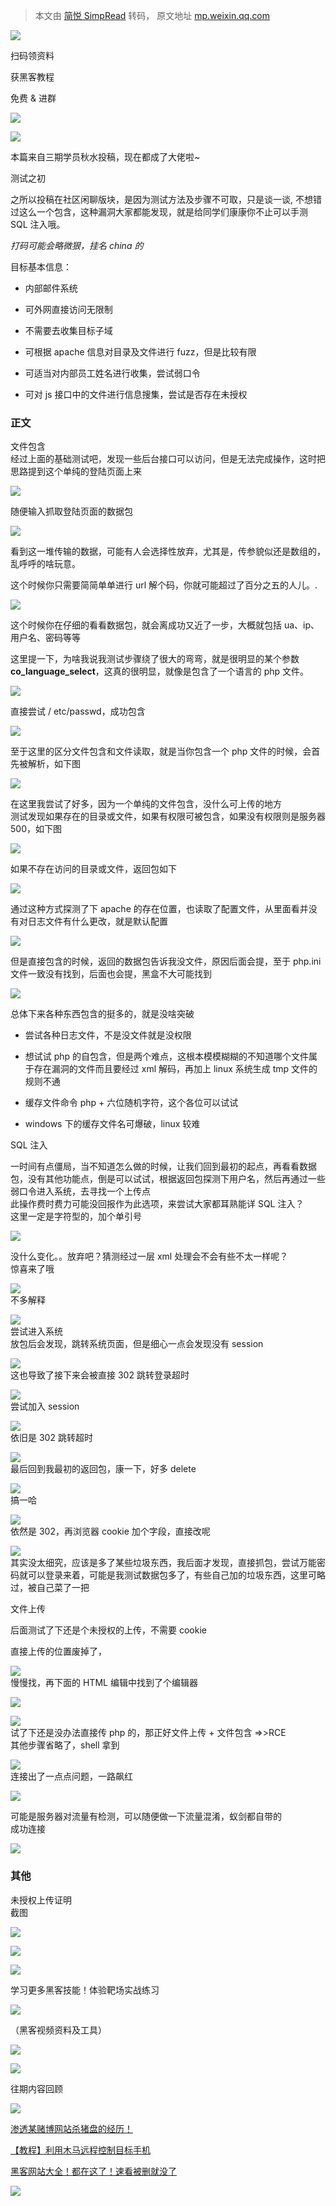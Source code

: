 > 本文由 [简悦 SimpRead](http://ksria.com/simpread/) 转码， 原文地址 [mp.weixin.qq.com](https://mp.weixin.qq.com/s/0cl2bUO331VTScoIQh1Cow)

![](https://mmbiz.qpic.cn/mmbiz_png/b96CibCt70iaaJcib7FH02wTKvoHALAMw4fuBhZCW25hNtiawibXa6jdibJO1LiaaYSDECImNTbFbhRx4BTAibjAv1wDBA/640?wx_fmt=png)

扫码领资料

获黑客教程

免费 & 进群

![](https://mmbiz.qpic.cn/mmbiz_png/CBJYPapLzSFJNibV2baHRo8G34MZhFD1sjTz4LHLiaKG9208VTU6pdTIEpC9jlW6UVfhIb9rHorCvvMsdiaya4T6Q/640?wx_fmt=png)

![](https://mmbiz.qpic.cn/mmbiz_png/b96CibCt70iaaJcib7FH02wTKvoHALAMw4fchVnBLMw4kTQ7B9oUy0RGfiacu34QEZgDpfia0sVmWrHcDZCV1Na5wDQ/640?wx_fmt=png)

本篇来自三期学员秋水投稿，现在都成了大佬啦~

测试之初

之所以投稿在社区闲聊版块，是因为测试方法及步骤不可取，只是谈一谈, 不想错过这么一个包含，这种漏洞大家都能发现，就是给同学们康康你不止可以手测 SQL 注入哦。

_打码可能会略微狠，挂名 china 的_

目标基本信息：

*   内部邮件系统
    
*   可外网直接访问无限制
    
*   不需要去收集目标子域
    
*   可根据 apache 信息对目录及文件进行 fuzz，但是比较有限
    
*   可适当对内部员工姓名进行收集，尝试弱口令
    
*   可对 js 接口中的文件进行信息搜集，尝试是否存在未授权
    

### 正文

文件包含  
经过上面的基础测试吧，发现一些后台接口可以访问，但是无法完成操作，这时把思路提到这个单纯的登陆页面上来

![](https://mmbiz.qpic.cn/mmbiz_png/BwqHlJ29vcoz9ORzPleXnicOT1WwAWqCHVtyaE356LdCrK9msAZDugfgyXib1GIMOaE6GwIevSa6wKE9JQtaWPYQ/640?wx_fmt=png)

随便输入抓取登陆页面的数据包

![](https://mmbiz.qpic.cn/mmbiz_png/BwqHlJ29vcoz9ORzPleXnicOT1WwAWqCH4XmnrfS5XRd628xr0En1qBib3Mg5r6QiaZHIqhQtNNKK6hUR5F4iaBRrA/640?wx_fmt=png)

看到这一堆传输的数据，可能有人会选择性放弃，尤其是，传参貌似还是数组的，乱呼呼的啥玩意。

这个时候你只需要简简单单进行 url 解个码，你就可能超过了百分之五的人儿。.

![](https://mmbiz.qpic.cn/mmbiz_png/BwqHlJ29vcoz9ORzPleXnicOT1WwAWqCHt7ILUvYz3gEAdwV3OS3MwRgUw3Ys2OjeW4htet1hFq5HcaibXWlveOQ/640?wx_fmt=png)

这个时候你在仔细的看看数据包，就会离成功又近了一步，大概就包括 ua、ip、用户名、密码等等

这里提一下，为啥我说我测试步骤绕了很大的弯弯，就是很明显的某个参数 **co_language_select**，这真的很明显，就像是包含了一个语言的 php 文件。

![](https://mmbiz.qpic.cn/mmbiz_png/BwqHlJ29vcoz9ORzPleXnicOT1WwAWqCHje4HR2HP1IrZpcUiatKLsMicz7Dz5ibeNmp1icWmEyrJPQzj3yX9va3cMw/640?wx_fmt=png)  

直接尝试 / etc/passwd，成功包含

![](https://mmbiz.qpic.cn/mmbiz_png/BwqHlJ29vcoz9ORzPleXnicOT1WwAWqCH5aUtT17nBicibN3XUopfd2w96BrJbl4slKL9qVrLSibrncBR3tgEoUdQQ/640?wx_fmt=png)

至于这里的区分文件包含和文件读取，就是当你包含一个 php 文件的时候，会首先被解析，如下图

![](https://mmbiz.qpic.cn/mmbiz_png/BwqHlJ29vcoz9ORzPleXnicOT1WwAWqCHzJDYpz2icdk0qbZstuh04O632s0SFAeaHZWE4UlM40zC1YAmQNm4Rlg/640?wx_fmt=png)

在这里我尝试了好多，因为一个单纯的文件包含，没什么可上传的地方  
测试发现如果存在的目录或文件，如果有权限可被包含，如果没有权限则是服务器 500，如下图

![](https://mmbiz.qpic.cn/mmbiz_png/BwqHlJ29vcoz9ORzPleXnicOT1WwAWqCHyLQjWRib4mgrIkGTGc8QxHjeda3qu0D0Rge51vWT4jiaQXGV0R2icvUCA/640?wx_fmt=png)

如果不存在访问的目录或文件，返回包如下

![](https://mmbiz.qpic.cn/mmbiz_png/BwqHlJ29vcoz9ORzPleXnicOT1WwAWqCHtlfiannW8NQ0cVFTEEIKWDwDw0UvzntBUo1ub6XpFFBN2SD2ha9IbFA/640?wx_fmt=png)

通过这种方式探测了下 apache 的存在位置，也读取了配置文件，从里面看并没有对日志文件有什么更改，就是默认配置

![](https://mmbiz.qpic.cn/mmbiz_png/BwqHlJ29vcoz9ORzPleXnicOT1WwAWqCHGEVCm6P6kvUBWDibJlIFav5gqKfUUWoyrF2MOjbMoyAX0tJXbAoh8NQ/640?wx_fmt=png)

但是直接包含的时候，返回的数据包告诉我没文件，原因后面会提，至于 php.ini 文件一致没有找到，后面也会提，黑盒不大可能找到

![](https://mmbiz.qpic.cn/mmbiz_png/BwqHlJ29vcoz9ORzPleXnicOT1WwAWqCHR2bAcXgguvPVRDOJnpYpia3ZkO5WSLuiceTlFibw5e8V3LDxcC67My3zQ/640?wx_fmt=png)

总体下来各种东西包含的挺多的，就是没啥突破

*   尝试各种日志文件，不是没文件就是没权限
    
*   想试试 php 的自包含，但是两个难点，这根本模模糊糊的不知道哪个文件属于存在漏洞的文件而且要经过 xml 解码，再加上 linux 系统生成 tmp 文件的规则不通
    
*   缓存文件命令 php + 六位随机字符，这个各位可以试试
    
*   windows 下的缓存文件名可爆破，linux 较难
    

SQL 注入

一时间有点僵局，当不知道怎么做的时候，让我们回到最初的起点，再看看数据包，没有其他功能点，倒是可以试试，根据返回包探测下用户名，然后再通过一些弱口令进入系统，去寻找一个上传点  
此操作费时费力可能没回报作为此选项，来尝试大家都耳熟能详 SQL 注入？  
这里一定是字符型的，加个单引号

![](https://mmbiz.qpic.cn/mmbiz_png/BwqHlJ29vcoz9ORzPleXnicOT1WwAWqCHDoMrPdK8FgjtIhuIaKezqfvwnYIth6VECZeOvmLH6KkIYRsJVt3bTg/640?wx_fmt=png)

没什么变化。。放弃吧？猜测经过一层 xml 处理会不会有些不太一样呢？  
惊喜来了哦

![](https://mmbiz.qpic.cn/mmbiz_png/BwqHlJ29vcoz9ORzPleXnicOT1WwAWqCHHQibH9konqRKhqUibsM2KeCR0C7bIspJuIH4DtyUsj1CeozEpMOfibvMw/640?wx_fmt=png)  
不多解释

![](https://mmbiz.qpic.cn/mmbiz_png/BwqHlJ29vcoz9ORzPleXnicOT1WwAWqCHBzrNrJpWYibP4Kv5s5A5VftHk02nVwibNQcXhNLaRHIWEXicaegsXYlkw/640?wx_fmt=png)  
尝试进入系统  
放包后会发现，跳转系统页面，但是细心一点会发现没有 session

![](https://mmbiz.qpic.cn/mmbiz_png/BwqHlJ29vcoz9ORzPleXnicOT1WwAWqCHav8wSoric8uSzviaVjBKPNiasN3JY4VicicibqTtVzppzyNK2wtyEKoK3Fbg/640?wx_fmt=png)  
这也导致了接下来会被直接 302 跳转登录超时

![](https://mmbiz.qpic.cn/mmbiz_png/BwqHlJ29vcoz9ORzPleXnicOT1WwAWqCHnK8Pf4ia1VNEk9iauyIdcyXo2zzghibuyupjtLQ6ta9BvAbicEqOUeqVFA/640?wx_fmt=png)  
尝试加入 session

![](https://mmbiz.qpic.cn/mmbiz_png/BwqHlJ29vcoz9ORzPleXnicOT1WwAWqCHxo6M6ErBqHicegPICfPyqeDZz19sAJZibvj3N2TzZh8nxItTrZTP1SMQ/640?wx_fmt=png)  
依旧是 302 跳转超时

![](https://mmbiz.qpic.cn/mmbiz_png/BwqHlJ29vcoz9ORzPleXnicOT1WwAWqCHmsfYMJfdeZHdWyJsDkUaGBWiaSOkofwaXMDPasqzJ0VxnpwyicresAWA/640?wx_fmt=png)  
最后回到我最初的返回包，康一下，好多 delete

![](https://mmbiz.qpic.cn/mmbiz_png/BwqHlJ29vcoz9ORzPleXnicOT1WwAWqCHrlQLkQgjuaXZKicwylJicWOwkIBg7yrgN42icwmWzcWkG4Zg03nm1WblA/640?wx_fmt=png)  
搞一哈

![](https://mmbiz.qpic.cn/mmbiz_png/BwqHlJ29vcoz9ORzPleXnicOT1WwAWqCH2Js2Gicy6APgLuOGC6tI0iafYA34tB6QzyLYy0jCWMcERlrZea0SHiaZw/640?wx_fmt=png)  
依然是 302，再浏览器 cookie 加个字段，直接改呢

![](https://mmbiz.qpic.cn/mmbiz_png/BwqHlJ29vcoz9ORzPleXnicOT1WwAWqCHLVebIAqAk7DBuLq3PEPziagkaWn4x1ab6zszgdpogPrINYbMb68bglg/640?wx_fmt=png)  
其实没太细究，应该是多了某些垃圾东西，我后面才发现，直接抓包，尝试万能密码就可以登录来着，可能是我测试数据包多了，有些自己加的垃圾东西，这里可略过，被自己菜了一把

文件上传

后面测试了下还是个未授权的上传，不需要 cookie

直接上传的位置废掉了，

![](https://mmbiz.qpic.cn/mmbiz_png/BwqHlJ29vcoz9ORzPleXnicOT1WwAWqCHYzdQXFDSRGQhBS7D2j0UxQQLiaxiagOTNIW98ibp5odGvtGAicpiaD74cpw/640?wx_fmt=png)  
慢慢找，再下面的 HTML 编辑中找到了个编辑器

![](https://mmbiz.qpic.cn/mmbiz_png/BwqHlJ29vcoz9ORzPleXnicOT1WwAWqCHv0NqsiahibWzMkdYpicgGUsLIA2ucZ9iarm81RjUh7MvZLLdoER1PC1QaQ/640?wx_fmt=png)

![](https://mmbiz.qpic.cn/mmbiz_png/BwqHlJ29vcoz9ORzPleXnicOT1WwAWqCHljNRcZpyUaQQ1gRKBrUq2AMMYdscXXSPvs84z5txRVox1myLia17Wvg/640?wx_fmt=png)  
试了下还是没办法直接传 php 的，那正好文件上传 + 文件包含 =>>RCE  
其他步骤省略了，shell 拿到

![](https://mmbiz.qpic.cn/mmbiz_png/BwqHlJ29vcoz9ORzPleXnicOT1WwAWqCHZbwPMsfJtZPQiaqvYiaIic0iaH4ia9AicRpHXs611fmlcxWIOictzUBwZJwvQ/640?wx_fmt=png)  
连接出了一点点问题，一路飙红

![](https://mmbiz.qpic.cn/mmbiz_png/BwqHlJ29vcoz9ORzPleXnicOT1WwAWqCH2JNHCfAF3HpcJiakgicoVY54vzAualACJENpaKibXMibktPOqlXL4jlK7w/640?wx_fmt=png)

可能是服务器对流量有检测，可以随便做一下流量混淆，蚁剑都自带的  
成功连接

![](https://mmbiz.qpic.cn/mmbiz_png/BwqHlJ29vcoz9ORzPleXnicOT1WwAWqCH4LwWxnZC5VMURj1fpRvKQQ2EqTLkolcDfWSuryJiasciaYj43ls8Mnzw/640?wx_fmt=png)

### 其他

未授权上传证明  
截图

![](https://mmbiz.qpic.cn/mmbiz_png/BwqHlJ29vcoz9ORzPleXnicOT1WwAWqCHr4q5hUSttov7mQlkzEuL8CmbZCFpmPucwicHibJnvUzIYvFxgfM6wLmg/640?wx_fmt=png)

![](https://mmbiz.qpic.cn/mmbiz_png/BwqHlJ29vcoz9ORzPleXnicOT1WwAWqCHUyk83A9WME4SjHfM4CSaX2Ejw9IX5rIFNzO4rvynXrJ0nOKiaHg88bA/640?wx_fmt=png)

![](https://mmbiz.qpic.cn/mmbiz_png/BwqHlJ29vcoz9ORzPleXnicOT1WwAWqCH3GgpDbloF1vrskdeDSRc04zc2355ibo3kBmh0ltKyicIHcIjAibrbOpLw/640?wx_fmt=png)

学习更多黑客技能！体验靶场实战练习  

![](https://mmbiz.qpic.cn/mmbiz_png/CBJYPapLzSFl47EYg6ls051qhdSjLlw0BxJG577ibQVuFIDnM6s3IfO3icwAh4aA9y93tNZ3yPick93sjUs9n7kjg/640?wx_fmt=png)

（黑客视频资料及工具）  

![](https://mmbiz.qpic.cn/mmbiz_gif/CBJYPapLzSEDYDXMUyXOORnntKZKuIu5iaaqlBxRrM5G7GsnS5fY4V7PwsMWuGTaMIlgXxyYzTDWTxIUwndF8vw/640?wx_fmt=gif)

![](https://mmbiz.qpic.cn/mmbiz_png/CBJYPapLzSFTib5w98ocX6Sx1YcmgS0tfPOIyEmD8jse5YLoeZzDibM8rNrQibZPsibKXekZaR8FFV3flUT84nU0LQ/640?wx_fmt=png)

往期内容回顾

![](https://mmbiz.qpic.cn/mmbiz_png/CBJYPapLzSFTib5w98ocX6Sx1YcmgS0tfPOIyEmD8jse5YLoeZzDibM8rNrQibZPsibKXekZaR8FFV3flUT84nU0LQ/640?wx_fmt=png)

[渗透某赌博网站杀猪盘的经历！](http://mp.weixin.qq.com/s?__biz=MzI4NTcxMjQ1MA==&mid=2247493616&idx=1&sn=0299bced5d71aa60c9cea5b77a3b8fe7&chksm=ebeaaedddc9d27cb805b5e970f5554c47c32a69fdb9ee39acd1642a163e55b17f429e5db06a7&scene=21#wechat_redirect)  

[【教程】利用木马远程控制目标手机](http://mp.weixin.qq.com/s?__biz=MzI4NTcxMjQ1MA==&mid=2247502800&idx=1&sn=3c0c6ba8f469a6a08560fb8f61094ed7&chksm=ebea82fddc9d0bebb4a2a85308f44028aa484da945a35de801687532410f896b06ec3bdc1a24&scene=21#wechat_redirect)  

[黑客网站大全！都在这了！速看被删就没了](http://mp.weixin.qq.com/s?__biz=MzI4NTcxMjQ1MA==&mid=2247493025&idx=1&sn=97a10a4eca361ad2f66435f89bdcf2a3&chksm=ebeaac8cdc9d259ac26623014a38181b60ba57af9577f4e062e0ed9f33baef84ff60e645a6e6&scene=21#wechat_redirect)

![](https://mmbiz.qpic.cn/mmbiz_gif/CBJYPapLzSFTib5w98ocX6Sx1YcmgS0tfPyjxT8Q78w0uBADoIltpF1KribvWfHicVlFwShJRIxZls99XR1jaEYow/640?wx_fmt=gif)